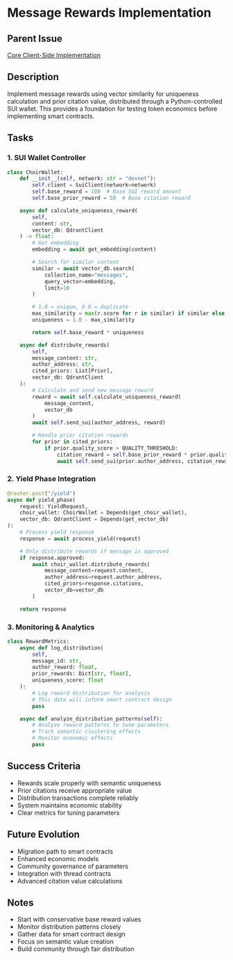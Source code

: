 # Message Rewards Implementation

## Parent Issue
[Core Client-Side Implementation](issue_0.md)

## Description
Implement message rewards using vector similarity for uniqueness calculation and prior citation value, distributed through a Python-controlled SUI wallet. This provides a foundation for testing token economics before implementing smart contracts.

## Tasks

### 1. SUI Wallet Controller
```python
class ChoirWallet:
    def __init__(self, network: str = "devnet"):
        self.client = SuiClient(network=network)
        self.base_reward = 100  # Base SUI reward amount
        self.base_prior_reward = 50  # Base citation reward

    async def calculate_uniqueness_reward(
        self,
        content: str,
        vector_db: QdrantClient
    ) -> float:
        # Get embedding
        embedding = await get_embedding(content)

        # Search for similar content
        similar = await vector_db.search(
            collection_name="messages",
            query_vector=embedding,
            limit=10
        )

        # 1.0 = unique, 0.0 = duplicate
        max_similarity = max(r.score for r in similar) if similar else 0.0
        uniqueness = 1.0 - max_similarity

        return self.base_reward * uniqueness

    async def distribute_rewards(
        self,
        message_content: str,
        author_address: str,
        cited_priors: List[Prior],
        vector_db: QdrantClient
    ):
        # Calculate and send new message reward
        reward = await self.calculate_uniqueness_reward(
            message_content,
            vector_db
        )
        await self.send_sui(author_address, reward)

        # Handle prior citation rewards
        for prior in cited_priors:
            if prior.quality_score > QUALITY_THRESHOLD:
                citation_reward = self.base_prior_reward * prior.quality_score
                await self.send_sui(prior.author_address, citation_reward)
```

### 2. Yield Phase Integration
```python
@router.post("/yield")
async def yield_phase(
    request: YieldRequest,
    choir_wallet: ChoirWallet = Depends(get_choir_wallet),
    vector_db: QdrantClient = Depends(get_vector_db)
):
    # Process yield response
    response = await process_yield(request)

    # Only distribute rewards if message is approved
    if response.approved:
        await choir_wallet.distribute_rewards(
            message_content=request.content,
            author_address=request.author_address,
            cited_priors=response.citations,
            vector_db=vector_db
        )

    return response
```

### 3. Monitoring & Analytics
```python
class RewardMetrics:
    async def log_distribution(
        self,
        message_id: str,
        author_reward: float,
        prior_rewards: Dict[str, float],
        uniqueness_score: float
    ):
        # Log reward distribution for analysis
        # This data will inform smart contract design
        pass

    async def analyze_distribution_patterns(self):
        # Analyze reward patterns to tune parameters
        # Track semantic clustering effects
        # Monitor economic effects
        pass
```

## Success Criteria
- Rewards scale properly with semantic uniqueness
- Prior citations receive appropriate value
- Distribution transactions complete reliably
- System maintains economic stability
- Clear metrics for tuning parameters

## Future Evolution
- Migration path to smart contracts
- Enhanced economic models
- Community governance of parameters
- Integration with thread contracts
- Advanced citation value calculations

## Notes
- Start with conservative base reward values
- Monitor distribution patterns closely
- Gather data for smart contract design
- Focus on semantic value creation
- Build community through fair distribution
